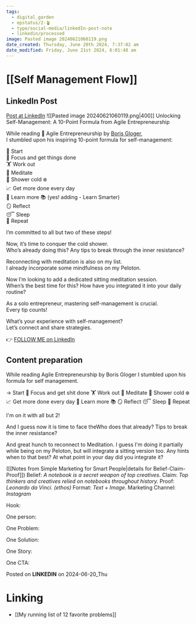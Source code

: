 ```yaml
---
tags:
  - digital_garden
  - epstatus/2-🪴
  - type/social-media/linkedIn-post-note
  - linkedin/processed
image: Pasted image 20240621060119.png
date_created: Thursday, June 20th 2024, 7:37:02 am
date_modified: Friday, June 21st 2024, 6:01:48 am
---
```

# [[Self Management Flow]]
## LinkedIn Post
[Post at LinkedIn](https://www.linkedin.com/posts/sebastiankamilli_unlocking-self-management-a-10-point-formula-activity-7209457470476316672-lcBy?utm_source=share&utm_medium=member_desktop)
![[Pasted image 20240621060119.png|400]]
Unlocking Self-Management: A 10-Point Formula from Agile Entrepreneurship  
  
While reading 📖 Agile Entrepreneurship by [](https://www.linkedin.com/in/ACoAAAAFnr0BbyMXpgYx2CROAKOdm3zvYbPknGY)[Boris Gloger](https://www.linkedin.com/in/borisgloger/),  
I stumbled upon his inspiring 10-point formula for self-management:  
  
🔹 Start  
📌 Focus and get things done  
🏋️ Work out  
🧘 Meditate  
🚿 Shower cold ❄️  
📈 Get more done every day  
🌟 Learn more 📚 (yes! adding - Learn Smarter)  
🪞 Reflect  
😴 Sleep  
🔁 Repeat  
  
I’m committed to all but two of these steps!  
  
Now, it’s time to conquer the cold shower.  
Who’s already doing this? Any tips to break through the inner resistance?  
  
Reconnecting with meditation is also on my list.  
I already incorporate some mindfulness on my Peloton.  
  
Now I’m looking to add a dedicated sitting meditation session.  
When’s the best time for this? How have you integrated it into your daily routine?  
  
As a solo entrepreneur, mastering self-management is crucial.  
Every tip counts!  
  
What’s your experience with self-management?  
Let’s connect and share strategies.  

👉 [FOLLOW ME on LinkedIn](https://www.linkedin.com/comm/mynetwork/discovery-see-all?usecase=PEOPLE_FOLLOWS&followMember=sebastiankamilli)

## Content preparation
While reading Agile Entrepreneurship by Boris Gloger I stumbled upon his formula for self management.

→ Start 
📌 Focus and get shit done 
🏋️ Work out 
🧘 Meditate 
🚿 Shower cold ❄️
📈 Get more done every day 
🌟 Learn more 📚
🪞 Reflect 
😴 Sleep 
🔁 Repeat

I'm on it with all but 2!

And I guess now it is time to face theWho does that already? Tips to break the inner resistance?

And great hunch to reconnect to Meditation. I guess I'm doing it partially while being on my Peloton, but will integrate a sitting version too. 
Any hints when to that best? At what point in your day did you integrate it?






([[Notes from Simple Marketing for Smart People|details for Belief-Claim-Proof]])
Belief: *A notebook is a secret weapon of top creatives.* 
Claim: *Top thinkers and creatives relied on notebooks throughout history.* 
Proof: *Leonardo da Vinci. (ethos)* 
Format: *Text + Image.* 
Marketing Channel: *Instagram*

Hook:

One person:

One Problem: 

One Solution:

One Story:

One CTA:

Posted on **LINKEDIN** on 2024-06-20_Thu
# Linking
+ [[My running list of 12 favorite problems]]